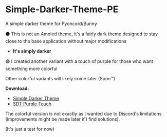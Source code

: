 # Simple-Darker-Theme-PE

A simple darker theme for Pyoncord/Bunny

⚫ This is not an Amoled theme, it's a fairly dark theme designed to stay close to the base application without major modifications

- **It's simply darker**

🟣 I created another variant with a touch of purple for those who want something more colorful
 
Other colorful variants will likely come later (Soon™)

**Download:**
   - [Simple Darker Theme](https://raw.githubusercontent.com/Purple-EyeZ/Simple-Darker-Theme-PE/main/SimpleDarkerTheme.json)
   - [SDT Purple Touch](https://raw.githubusercontent.com/Purple-EyeZ/Simple-Darker-Theme-PE/main/Purple_Touch.json)


The colorful version is not exactly as I wanted due to Discord's limitations (improvements might be made later if I find solutions).

(It's just a test for now)
